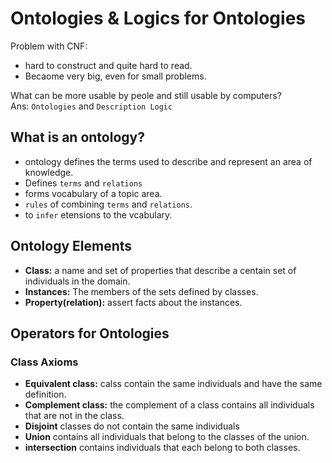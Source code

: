 # Ontologies & Logics for Ontologies

Problem with CNF: 
- hard to construct and quite hard to read. 
- Becaome very big, even for small problems. 

What can be more usable by peole and still usable by computers?  
Ans: `Ontologies` and `Description Logic`

## What is an ontology?
- ontology defines the terms used to describe and represent an area of knowledge. 
- Defines `terms` and `relations`
- forms vocabulary of a topic area. 
- `rules` of combining `terms` and `relations`. 
- to `infer` etensions to the vcabulary. 

## Ontology Elements
- **Class:** a name and set of properties that describe a centain set of individuals in the domain. 
- **Instances:** The members of the sets defined by classes. 
- **Property(relation):** assert facts about the instances. 

## Operators for Ontologies
### Class Axioms
- **Equivalent class:** calss contain the same individuals and have the same definition. 
- **Complement class:** the complement of a class contains all individuals that are not in the class. 
- **Disjoint** classes do not contain the same individuals
- **Union** contains all individuals that belong to the classes of the union. 
- **intersection** contains individuals that each belong to both classes.
